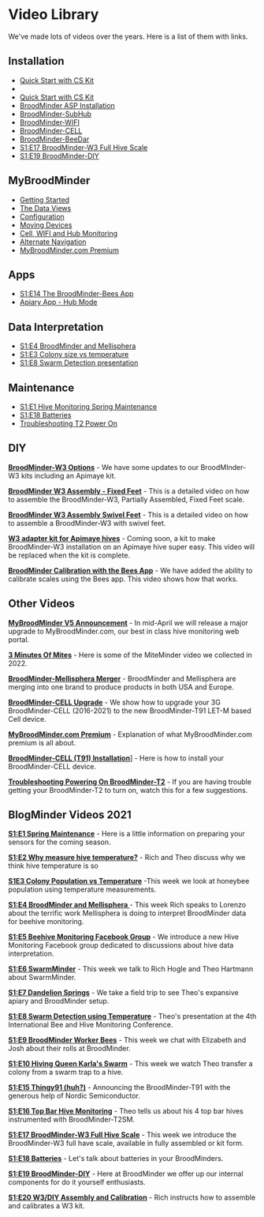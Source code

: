 # Video Library

We've made lots of videos over the years. Here is a list of them with links.

## Installation

- [Quick Start with CS Kit](https://youtu.be/6WicH4_l2FQ) <a href="https://youtu.be/6WicH4_l2FQ" target="_blank">
- <a href="https://youtu.be/6WicH4_l2FQ" target="_blank">
- [Quick Start with CS Kit](https://youtu.be/6WicH4_l2FQ) <a href="https://youtu.be/6WicH4_l2FQ" target="_blank">
- [BroodMinder ASP Installation](https://youtu.be/B14U5S49EEE)
- [BroodMinder-SubHub](https://youtu.be/Y0EgtksIqHU)
- [BroodMinder-WIFI](https://youtu.be/10jw51jqmT0)
- [BroodMinder-CELL](https://youtu.be/4Mh9DT7VblI)
- [BroodMinder-BeeDar](https://youtu.be/Pw1EFYKX2KU)
- [S1:E17 BroodMinder-W3 Full Hive Scale](https://youtu.be/tI6Kw-PU_3A)
- [S1:E19 BroodMinder-DIY](https://youtu.be/3xdnkD1NpHo)

## MyBroodMinder

- [Getting Started](https://youtu.be/yVJyK7epnaY)
- [The Data Views](https://youtu.be/kOA9ApkkQgo)
- [Configuration](https://youtu.be/TAwZaPr-d20)
- [Moving Devices](https://youtu.be/xAiVaRKCRZo)
- [Cell, WIFI and Hub Monitoring](https://youtu.be/JXfLwWaJT_A)
- [Alternate Navigation](https://youtu.be/82msJgNy8Ms)
- [MyBroodMinder.com Premium](https://youtu.be/JAAVzttW6ag)

## Apps

- [S1:E14 The BroodMinder-Bees App](https://youtu.be/qF0VykUFYzs)
- [Apiary App - Hub Mode](https://youtu.be/LQsblm7G-SI)

## Data Interpretation

- [S1:E4 BroodMinder and Mellisphera](https://youtu.be/wru1jOZ9qbk)
- [S1:E3 Colony size vs temperature](https://youtu.be/r1XjAYiTHgE)
- [S1:E8 Swarm Detection presentation](https://youtu.be/jmRjC8yvCQU)

## Maintenance

- [S1:E1 Hive Monitoring Spring Maintenance](https://youtu.be/3bXVbkQ1t_8)
- [S1:E18 Batteries](https://youtu.be/RmTpYHZxrf0)
- [Troubleshooting T2 Power On](https://youtu.be/NtjtV7TKFgc)

## DIY

[**BroodMinder-W3 Options**](https://youtu.be/75ww-pvq3E8) - We have some updates to our BroodMInder-W3 kits including an Apimaye kit. 

[**BroodMinder W3 Assembly - Fixed Feet**](https://youtu.be/wgH3Iq6Ojt8) - This is a detailed video on how to assemble the BroodMinder-W3, Partially Assembled, Fixed Feet scale. 

[**BroodMinder W3 Assembly Swivel Feet**](https://youtu.be/Tv0dToJJHR8) - This is a detailed video on how to assemble a BroodMinder-W3 with swivel feet.

[**W3 adapter kit for Apimaye hives**](https://youtu.be/M6lKLreqPM4) - Coming soon, a kit to make BroodMinder-W3 installation on an Apimaye  hive super easy. This video will be replaced when the kit is complete. 

[**BroodMinder Calibration with the Bees App**](https://youtu.be/g8QUoGfgbbw) - We have added the ability to calibrate scales using the Bees app. This video shows how that works. 



## Other Videos

[**MyBroodMinder V5 Announcement**](https://youtu.be/MQRW-59oMB4) - In mid-April we will release a major upgrade to MyBroodMinder.com, our best in class hive monitoring web portal.  

[**3 Minutes  Of Mites**](https://youtu.be/C3oz5TRl4UA) - Here is some of the MiteMinder video we collected in 2022.

[**BroodMinder-Mellisphera Merger**](https://youtu.be/IY98mxjJmLU) - BroodMinder and Mellisphera are merging into one brand to produce products in both USA and Europe. 

[**BroodMinder-CELL Upgrade**](https://youtu.be/GuEjakVh554) - We show how to upgrade your 3G BroodMinder-CELL (2016-2021) to the new BroodMinder-T91 LET-M based Cell device.

[**MyBroodMinder.com Premium**](https://youtu.be/JAAVzttW6ag) - Explanation of what MyBroodMinder.com premium is all about.

[**BroodMinder-CELL (T91) Installation**](https://youtu.be/8ykSvgVCvwE)] - Here is how to install your BroodMinder-CELL device. 

[**Troubleshooting  Powering On BroodMinder-T2**](https://youtu.be/NtjtV7TKFgc) - If you are having trouble getting your BroodMinder-T2 to turn on, watch this for a few suggestions. 



## BlogMinder Videos 2021

[**S1:E1 Spring Maintenance**](https://youtu.be/3bXVbkQ1t_8)  - Here is a little information on preparing your sensors for the coming season. 

[**S1:E2 Why measure hive temperature?**](https://youtu.be/0zcPf59F-9I) - Rich and Theo discuss why we think hive temperature is so 

[**S1E3 Colony Population vs Temperature**](https://youtu.be/r1XjAYiTHgE) -This week we look at honeybee population using temperature measurements. 

[**S1:E4 BroodMinder and Mellisphera** ](https://youtu.be/wru1jOZ9qbk)- This week Rich speaks to Lorenzo about the terrific work Mellisphera is  doing to interpret BroodMinder data for beehive monitoring. 

[**S1:E5 Beehive Monitoring Facebook Group**](https://youtu.be/AjGZxDhf5-Y) - We introduce a new Hive Monitoring Facebook group dedicated to discussions about hive data interpretation. 

[**S1:E6 SwarmMinder**](https://youtu.be/QTSi0G34w-s) - This week we talk to Rich Hogle and Theo Hartmann about SwarmMinder. 

[**S1:E7 Dandelion Springs**](https://youtu.be/QTSi0G34w-s) -  We take a field trip to see Theo's expansive apiary and BroodMinder setup. 

[**S1:E8 Swarm Detection using Temperature**](https://youtu.be/jmRjC8yvCQU) - Theo's presentation at the 4th International Bee and Hive Monitoring Conference. 

[**S1:E9 BroodMinder Worker Bees**](https://youtu.be/fGWosy74GE4) - This week we chat with Elizabeth and Josh about their rolls at BroodMinder.

[**S1:E10 Hiving Queen Karla's Swarm**](https://youtu.be/OdmFxZQF09Y) - This week we watch Theo transfer a colony from a swarm trap to a hive. 

[**S1:E15 Thingy91 (huh?)**](https://youtu.be/Wwj5fR6P1hE) - Announcing the BroodMinder-T91 with the generous help of Nordic Semiconductor. 

[**S1:E16 Top Bar Hive Monitoring**](https://youtu.be/mifLZvrxlzw) - Theo tells us about his 4 top bar hives instrumented with BroodMinder-T2SM.

[**S1:E17 BroodMinder-W3 Full Hive Scale**](https://youtu.be/tI6Kw-PU_3A) - This week we introduce the BroodMinder-W3 full have scale, available in fully assembled or kit form. 

[**S1:E18 Batteries**](https://youtu.be/RmTpYHZxrf0) - Let's talk about batteries in your BroodMinders. 

[**S1:E19 BroodMinder-DIY**](https://youtu.be/3xdnkD1NpHo) - Here at BroodMinder we offer up our internal components for do it yourself enthusiasts. 

[**S1:E20 W3/DIY Assembly and Calibration**](https://youtu.be/Hh9VKOsFOh8) - Rich instructs how to assemble and calibrates a W3 kit. 

